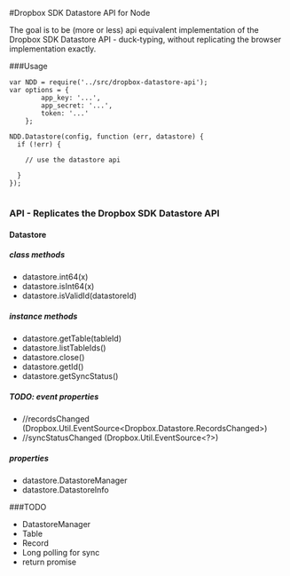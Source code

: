 #Dropbox SDK Datastore API for Node

The goal is to be (more or less) api equivalent implementation of the Dropbox SDK Datastore API - duck-typing, without replicating the browser implementation exactly. 

###Usage

```
var NDD = require('../src/dropbox-datastore-api');
var options = {
        app_key: '...',
        app_secret: '...',
        token: '...' 
    };
    
NDD.Datastore(config, function (err, datastore) {
  if (!err) {
  
    // use the datastore api
    
  }
});
    
```

### API - Replicates the Dropbox SDK Datastore API

  #### Datastore

  ##### class methods
  
  - datastore.int64(x)
  - datastore.isInt64(x)
  - datastore.isValidId(datastoreId)

  ##### instance methods
  
  - datastore.getTable(tableId) 
  - datastore.listTableIds() 
  - datastore.close() 
  - datastore.getId() 
  - datastore.getSyncStatus() 
 
  ##### TODO: event properties
  
  - //recordsChanged (Dropbox.Util.EventSource<Dropbox.Datastore.RecordsChanged>)
  - //syncStatusChanged (Dropbox.Util.EventSource<?>)
      
  ##### properties
  
  - datastore.DatastoreManager
  - datastore.DatastoreInfo

###TODO

- DatastoreManager
- Table
- Record
- Long polling for sync
- return promise
